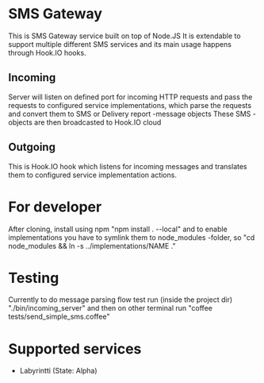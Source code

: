 # SMS Gateway

This is SMS Gateway service built on top of Node.JS
It is extendable to support multiple different SMS services and its main usage
happens through Hook.IO hooks.

## Incoming

Server will listen on defined port for incoming HTTP requests and pass the requests to configured service implementations,
which parse the requests and convert them to SMS or Delivery report -message objects
These SMS -objects are then broadcasted to Hook.IO cloud

## Outgoing

This is Hook.IO hook which listens for incoming messages and translates them to configured service implementation
actions.

# For developer

After cloning, install using npm "npm install . --local" and to enable implementations you have to 
symlink them to node_modules -folder, so "cd node_modules && ln -s ../implementations/NAME ."

# Testing

Currently to do message parsing flow test run (inside the project dir) "./bin/incoming_server"
and then on other terminal run "coffee tests/send_simple_sms.coffee"

# Supported services

* Labyrintti (State: Alpha)

